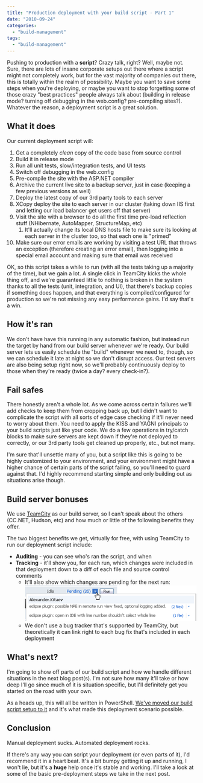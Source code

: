 ```yaml
---
title: "Production deployment with your build script - Part 1"
date: "2010-09-24"
categories: 
  - "build-management"
tags: 
  - "build-management"
---
```


Pushing to production with a **script**? Crazy talk, right? Well, maybe not. Sure, there are lots of insane corporate setups out there where a script might not completely work, but for the vast majority of companies out there, this is totally within the realm of possibility. Maybe you want to save some steps when you're deploying, or maybe you want to stop forgetting some of those crazy "best practices" people always talk about (building in release mode? turning off debugging in the web.config? pre-compiling sites?). Whatever the reason, a deployment script is a great solution.

## What it does

Our current deployment script will:

1. Get a completely _clean_ copy of the code base from source control
2. Build it in release mode
3. Run all unit tests, slow/integration tests, and UI tests
4. Switch off debugging in the web.config
5. Pre-compile the site with the ASP.NET compiler
6. Archive the current live site to a backup server, just in case (keeping a few previous versions as well)
7. Deploy the latest copy of our 3rd party tools to each server
8. XCopy deploy the site to each server in our cluster (taking down IIS first and letting our load balancer get users off that server)
9. Visit the site with a browser to do all the first time pre-load reflection stuff (NHibernate, AutoMapper, StructureMap, etc)
    1. It'll actually change its local DNS hosts file to make sure its looking at each server in the cluster too, so that each one is "primed"
10. Make sure our error emails are working by visiting a test URL that throws an exception (therefore creating an error email), then logging into a special email account and making sure that email was received

OK, so this script takes a while to run (with all the tests taking up a majority of the time), but we gain a lot. A single click in TeamCity kicks the whole thing off, and we're guaranteed little to nothing is broken in the system thanks to all the tests (unit, integration, and UI), that there's backup copies if something does happen, and that everything is compiled/configured for production so we're not missing any easy performance gains. I'd say that's a win.

## How it's ran

We don't have have this running in any automatic fashion, but instead run the target by hand from our build server whenever we're ready. Our build server lets us easily schedule the "build" whenever we need to, though, so we can schedule it late at night so we don't disrupt access. Our test servers are also being setup right now, so we'll probably continuously deploy to those when they're ready (twice a day? every check-in?).

## Fail safes

There honestly aren't a whole lot. As we come across certain failures we'll add checks to keep them from cropping back up, but I didn't want to complicate the script with all sorts of edge case checking if it'll never need to worry about them. You need to apply the KISS and YAGNI principals to your build scripts just like your code. We do a few operations in try/catch blocks to make sure servers are kept down if they're not deployed to correctly, or our 3rd party tools get cleaned up properly, etc., but not many.

I'm sure that'll unsettle many of you, but a script like this is going to be highly customized to your environment, and your environment might have a higher chance of certain parts of the script failing, so you'll need to guard against that. I'd highly recommend starting simple and only building out as situations arise though.

## Build server bonuses

We use [TeamCity](http://www.jetbrains.com/teamcity/ab_index.html) as our build server, so I can't speak about the others (CC.NET, Hudson, etc) and how much or little of the following benefits they offer.

The two biggest benefits we get, virtually for free, with using TeamCity to run our deployment script include:

- **Auditing** - you can see who's ran the script, and when
- **Tracking** - it'll show you, for each run, which changes were included in that deployment down to a diff of each file and source control comments
    - It'll also show which changes are pending for the next run: ![Pending Changes in TeamCity](/assets/2010/pendingchanges.png)
    - We don't use a bug tracker that's supported by TeamCity, but theoretically it can link right to each bug fix that's included in each deployment

## What's next?

I'm going to show off parts of our build script and how we handle different situations in the next blog post(s). I'm not sure how many it'll take or how deep I'll go since much of it is situation specific, but I'll definitely get you started on the road with your own.

As a heads up, this will all be written in PowerShell. [We've moved our build script setup to it](http://darrell.mozingo.net/2010/04/02/revisiting-my-automated-build-continuous-integration-setup/) and it's what made this deployment scenario possible.

## Conclusion

Manual deployment sucks. Automated deployment rocks.

If there's any way you can script your deployment (or even parts of it), I'd recommend it in a heart beat. It's a bit bumpy getting it up and running, I won't lie, but it's a **huge** help once it's stable and working. I'll take a look at some of the basic pre-deployment steps we take in the next post.
